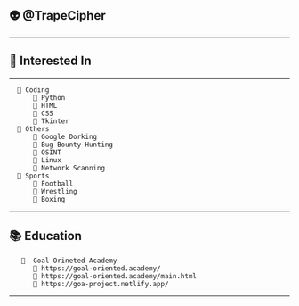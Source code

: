 ## 👽 @TrapeCipher
 ----------------------
## 👀 Interested In
 ----------------------
      📁 Coding
          📝 Python
          📝 HTML
          📝 CSS
          📝 Tkinter
      📁 Others
          📝 Google Dorking
          📝 Bug Bounty Hunting
          📝 OSINT
          📝 Linux
          📝 Network Scanning
      📁 Sports 
          📝 Football
          📝 Wrestling 
          📝 Boxing
 ----------------------
 ##  📚 Education
       📁  Goal Orineted Academy 
          📝 https://goal-oriented.academy/
          📝 https://goal-oriented.academy/main.html
          📝 https://goa-project.netlify.app/
 ----------------------

<!---
TrapeCipher/TrapeCipher is a ✨ special ✨ repository because its `README.md` (this file) appears on your GitHub profile.
You can click the Preview link to take a look at your changes.
--->
